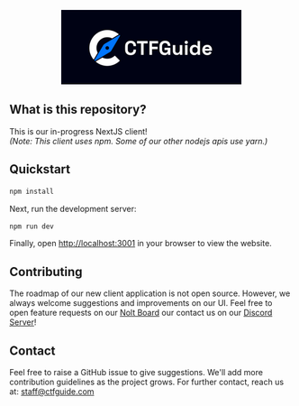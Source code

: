 <p align="center">
  <img src="https://raw.githubusercontent.com/ctfguide-tech/.github/main/img/ctfguide-logo.png" width="320" height="132" alt="CTFGuide" />
</p>

## What is this repository?
This is our in-progress NextJS client!<br>*(Note: This client uses npm. Some of our other nodejs apis use yarn.)*

## Quickstart


```bash
npm install
```

Next, run the development server:

```bash
npm run dev
```

Finally, open [http://localhost:3001](http://localhost:3001) in your browser to view the website.

## Contributing
The roadmap of our new client application is not open source. However, we always welcome suggestions and improvements on our UI. Feel free to open feature requests on our [Nolt Board](https://feedback.ctfguide.com/) our contact us on our [Discord Server](https://discord.gg/tSnUdqmG3p)!<br>

## Contact
Feel free to raise a GitHub issue to give suggestions. We'll add more contribution guidelines as the project grows. For further contact, reach us at: [staff@ctfguide.com](mailto:staff@ctfguide.com)<br>